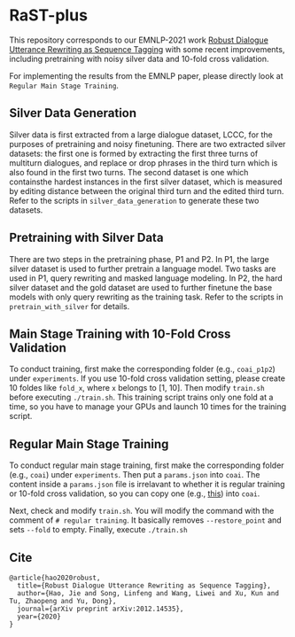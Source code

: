 # RaST-plus

This repository corresponds to our EMNLP-2021 work [Robust Dialogue Utterance Rewriting as Sequence Tagging](https://arxiv.org/abs/2012.14535) with some recent improvements, including pretraining with noisy silver data and 10-fold cross validation.

For implementing the results from the EMNLP paper, please directly look at ``Regular Main Stage Training``.

## Silver Data Generation

Silver data is first extracted from a large dialogue dataset, LCCC, for the purposes of pretraining and noisy finetuning.
There are two extracted silver datasets: the first one is formed by extracting the first three turns of multiturn dialogues,
and replace or drop phrases in the third turn which is also found in the first two turns. The second dataset is
one which containsthe hardest instances in the first silver dataset, which is measured by editing distance between the
original third turn and the edited third turn. Refer to the scripts in `silver_data_generation` to generate these two datasets.

## Pretraining with Silver Data

There are two steps in the pretraining phase, P1 and P2. In P1, the large silver dataset is used to further pretrain a language model.
Two tasks are used in P1, query rewriting and masked language modeling.
In P2, the hard silver dataset and the gold dataset are used to further finetune the base models with only query rewriting as 
the training task. Refer to the scripts in `pretrain_with_silver` for details.

## Main Stage Training with 10-Fold Cross Validation

To conduct training, first make the corresponding folder (e.g., ``coai_p1p2``) under ``experiments``.
If you use 10-fold cross validation setting, please create 10 foldes like ``fold_x``, where ``x`` belongs to \[1, 10\].
Then modify ``train.sh`` before executing ``./train.sh``. 
This training script trains only one fold at a time, so you have to manage your GPUs and launch 10 times for the training script.

## Regular Main Stage Training

To conduct regular main stage training, first make the corresponding folder (e.g., ``coai``) under ``experiments``.
Then put a ``params.json`` into ``coai``. The content inside a ``params.json`` file is irrelavant to whether it is regular training or 10-fold cross validation, so you can copy one (e.g., [this](https://github.com/freesunshine0316/RaST-plus/blob/main/experiments/coai_p1p2/fold_1/params.json)) into ``coai``.

Next, check and modify ``train.sh``. You will modify the command with the comment of ``# regular training``. It basically removes ``--restore_point`` and sets ``--fold`` to empty. Finally, execute ``./train.sh``


## Cite

```
@article{hao2020robust,
  title={Robust Dialogue Utterance Rewriting as Sequence Tagging},
  author={Hao, Jie and Song, Linfeng and Wang, Liwei and Xu, Kun and Tu, Zhaopeng and Yu, Dong},
  journal={arXiv preprint arXiv:2012.14535},
  year={2020}
}
```
